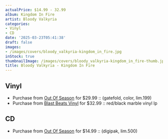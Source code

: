```yaml
---
actualPrice: $14.99 - 32.99
album: Kingdom In Fire
artist: Bloody Valkyria
categories:
- Vinyl
- CD
date: '2025-03-23T05:41:38'
draft: false
images:
- /images/covers/bloody_valkyria-kingdom_in_fire.jpg
inStock: true
thumbnailImage: /images/covers/bloody_valkyria-kingdom_in_fire-thumb.jpg
title: Bloody Valkyria - Kingdom In Fire
---
```


## Vinyl
* Purchase from [Out Of Season](https://www.outofseasonlabel.com/products/bloody-valkyria-kingdom-in-fire-lp-color) for $29.99 :: (gatefold, color, lim.199)
* Purchase from [Blast Beats Vinyl](https://blastbeatsvinyl.com/products/bloody-valkyria-kingdom-in-fire-red-black-galaxy-vinyl-lp-1) for $32.99 :: red/black marble vinyl lp
## CD
* Purchase from [Out Of Season](https://www.outofseasonlabel.com/products/bloody-valkyria-kingdom-in-fire-cd-digipak) for $14.99 :: (digipak, lim.500)
